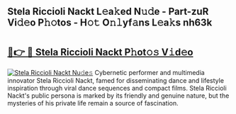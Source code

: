 ## Stela Riccioli Nackt L𝚎a𝚔ed N𝚞𝚍e - Part-zuR Vi𝚍𝚎o P𝚑𝚘tos - H𝚘𝚝 O𝚗𝚕yf𝚊ns L𝚎a𝚔s nh63k

# <h2><a href="http://kf8741.oniu.top/?m=Stela+Riccioli+Nackt">🔗👉 🔴 Stela Riccioli Nackt P𝚑ot𝚘𝚜 V𝚒d𝚎o</a></h2>

[![Stela Riccioli Nackt Nu𝚍e𝚜](https://i.imgur.com/0qMVB7G.gif)](http://kf8741.oniu.top/?m=Stela+Riccioli+Nackt)
Cybernetic performer and multimedia innovator Stela Riccioli Nackt, famed for disseminating dance and lifestyle inspiration through viral dance sequences and compact films. Stela Riccioli Nackt's public persona is marked by its friendly and genuine nature, but the mysteries of his private life remain a source of fascination.  
